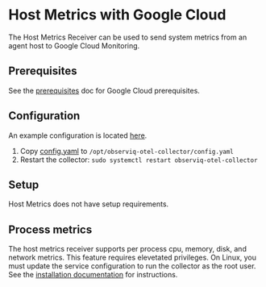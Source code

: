 # Host Metrics with Google Cloud

The Host Metrics Receiver can be used to send system metrics from an agent host to Google Cloud Monitoring.

## Prerequisites

See the [prerequisites](../README.md) doc for Google Cloud prerequisites.

## Configuration

An example configuration is located [here](./config.yaml).

1. Copy [config.yaml](./config.yaml) to `/opt/observiq-otel-collector/config.yaml`
2. Restart the collector: `sudo systemctl restart observiq-otel-collector`

## Setup

Host Metrics does not have setup requirements.

## Process metrics

The host metrics receiver supports per process cpu, memory, disk, and network metrics. This feature requires elevetated privileges. On Linux, you must update the service configuration to run the collector as the root user. See the [installation documentation](https://github.com/observIQ/bindplane-agent/blob/main/docs/installation-linux.md#configuring-the-collector) for instructions.
